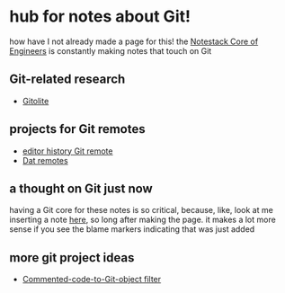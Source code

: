 # hub for notes about Git!

how have I not already made a page for this! the [Notestack Core of Engineers](30ec2e6e-47d0-496a-a523-0732b35aea8a.md) is constantly making notes that touch on Git

## Git-related research

- [Gitolite](670af243-aa7d-49c0-af30-e0cc1e8f491d.md)

## projects for Git remotes

- [editor history Git remote](0b7eb1c1-7248-4e8a-8d22-c03522390671.md)
- [Dat remotes](e72591d5-c372-4f03-a1a5-3d3edbd7b73f.md)

## a thought on Git just now

having a Git core for these notes is so critical, because, like, look at me inserting a note [here](d07f30ca-f065-4fb7-9541-b09b656313c5.md), so long after making the page. it makes a lot more sense if you see the blame markers indicating that was just added

## more git project ideas

- [Commented-code-to-Git-object filter](503f04ae-156a-4bbc-b332-b7a421279907.md)
